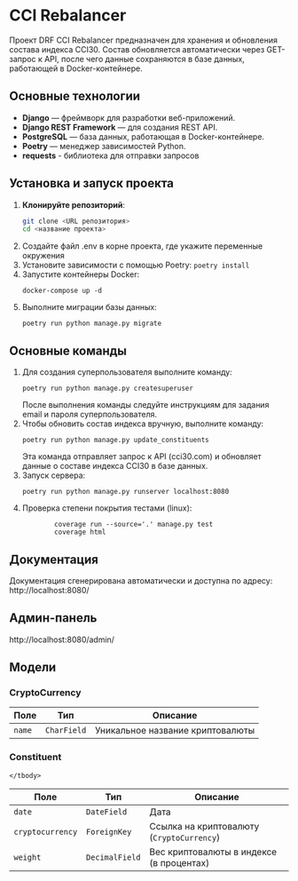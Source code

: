 # CCI Rebalancer

Проект DRF CCI Rebalancer предназначен для хранения и обновления состава индекса CCI30. Состав обновляется автоматически
через GET-запрос к API, после чего данные сохраняются в базе данных, работающей в Docker-контейнере.

## Основные технологии

- **Django** — фреймворк для разработки веб-приложений.
- **Django REST Framework** — для создания REST API.
- **PostgreSQL** — база данных, работающая в Docker-контейнере.
- **Poetry** — менеджер зависимостей Python.
- **requests** - библиотека для отправки запросов

## Установка и запуск проекта

1. **Клонируйте репозиторий**:
   ```bash
   git clone <URL репозитория>
   cd <название проекта>
2. Создайте файл .env в корне проекта, где укажите переменные окружения
3. Установите зависимости с помощью Poetry:
   ```poetry install```
4. Запустите контейнеры Docker:
    ```
    docker-compose up -d
    ```
5. Выполните миграции базы данных:   
   ```
   poetry run python manage.py migrate
   ```
## Основные команды
1. Для создания суперпользователя выполните команду:
   ```commandline
   poetry run python manage.py createsuperuser
   ```
   После выполнения команды следуйте инструкциям для задания email и пароля суперпользователя.
2. Чтобы обновить состав индекса вручную, выполните команду:
   ```commandline
   poetry run python manage.py update_constituents
   ```
   Эта команда отправляет запрос к API (ссi30.com) и обновляет данные о составе индекса CCI30 в базе данных.
3. Запуск сервера:
   ```commandline
   poetry run python manage.py runserver localhost:8080
   ```
4. Проверка степени покрытия тестами (linux):
   ```commandline
           coverage run --source='.' manage.py test 
           coverage html  
   ```

## Документация
Документация сгенерирована автоматически и доступна по адресу:
http://localhost:8080/

## Админ-панель 
http://localhost:8080/admin/

## Модели

### CryptoCurrency
<table>
    <thead>
    <tr>
        <th><strong>Поле</strong></th>
        <th><strong>Тип</strong></th>
        <th><strong>Описание</strong></th>
    </tr>
    </thead>
    <tbody>
    <tr>
        <td><code>name</code></td>
        <td><code>CharField</code></td>
        <td>Уникальное название криптовалюты</td>
    </tr>    
    </tbody>
</table>

### Constituent
<table>
    <thead>
    <tr>
        <th><strong>Поле</strong></th>
        <th><strong>Тип</strong></th>
        <th><strong>Описание</strong></th>
    </tr>
    </thead>
    <tbody>
    <tr>
        <td><code>date</code></td>
        <td><code>DateField</code></td>
        <td>Дата</td>
    </tr>
    <tr>
        <td><code>cryptocurrency</code></td>
        <td><code>ForeignKey</code></td>
        <td>Ссылка на криптовалюту (<code>CryptoCurrency</code>)</td>
    </tr>
    <tr>
        <td><code>weight</code></td>
        <td><code>DecimalField</code></td>
        <td>Вес криптовалюты в индексе (в процентах)</td>
    </tr>
    
    </tbody>
</table>

